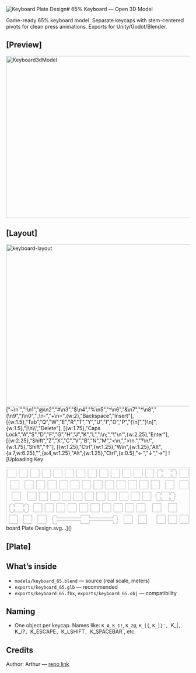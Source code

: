![Keyboard Plate  Design](https://github.com/user-attachments/assets/c67f0e29-79cf-44b2-ad65-415783cd18f9)# 65% Keyboard — Open 3D Model

Game-ready 65% keyboard model. Separate keycaps with stem-centered pivots for clean press animations. Exports for Unity/Godot/Blender.

## [Preview]
<img width="982" height="443" alt="Keyboard3dModel" src="https://github.com/user-attachments/assets/18e89485-afed-4e91-86c0-2fcaf80fa6ac" />

## [Layout]

<img width="982" height="443" alt="keyboard-layout" src="https://github.com/user-attachments/assets/47154641-94a7-43b1-8731-8832c95c13a8" />
["~\n`","!\n1","@\n2","#\n3","$\n4","%\n5","^\n6","&\n7","*\n8","(\n9",")\n0","_\n-","+\n=",{w:2},"Backspace","Insert"],
[{w:1.5},"Tab","Q","W","E","R","T","Y","U","I","O","P","{\n[","}\n]",{w:1.5},"|\n\\","Delete"],
[{w:1.75},"Caps Lock","A","S","D","F","G","H","J","K","L",":\n;","\"\n'",{w:2.25},"Enter"],
[{w:2.25},"Shift","Z","X","C","V","B","N","M","<\n,",">\n.","?\n/",{w:1.75},"Shift","↑"],
[{w:1.25},"Ctrl",{w:1.25},"Win",{w:1.25},"Alt",{a:7,w:6.25},"",{a:4,w:1.25},"Alt",{w:1.25},"Ctrl",{x:0.5},"←","↓","→"]
![Uploading Key<?xml version="1.0" encoding="UTF-8" standalone="no"?>
<!-- Generated by SVGo -->

<svg
   width="304.98999mm"
   height="95.43898mm"
   viewBox="0 0 304.98999 95.438981"
   version="1.1"
   id="svg134"
   sodipodi:docname="551377172aba46ae97d0b280b3c47ab9.svg"
   xmlns:inkscape="http://www.inkscape.org/namespaces/inkscape"
   xmlns:sodipodi="http://sodipodi.sourceforge.net/DTD/sodipodi-0.dtd"
   xmlns="http://www.w3.org/2000/svg"
   xmlns:svg="http://www.w3.org/2000/svg">
  <defs
     id="defs138" />
  <sodipodi:namedview
     id="namedview136"
     pagecolor="#ffffff"
     bordercolor="#666666"
     borderopacity="1.0"
     inkscape:pageshadow="2"
     inkscape:pageopacity="0.0"
     inkscape:pagecheckerboard="0"
     inkscape:document-units="mm" />
  <polygon
     points="5.001,5.001 309.802,5.001 309.802,100.251 5.001,100.251 "
     style="fill:none;stroke:#000000;stroke-width:0.05mm"
     id="polygon2"
     transform="translate(-4.9065118,-4.9065118)" />
  <polygon
     points="89.344,88.426 89.344,85.196 87.619,85.196 87.619,84.275 84.319,84.275 84.319,85.196 82.594,85.196 82.594,88.426 81.769,88.426 81.769,91.226 82.594,91.226 82.594,97.495 84.319,97.495 84.319,98.476 87.619,98.476 87.619,97.495 89.344,97.495 89.344,93.025 128.968,93.025 128.968,97.726 142.969,97.726 142.969,93.025 182.594,93.025 182.594,97.495 184.319,97.495 184.319,98.476 187.619,98.476 187.619,97.495 189.344,97.495 189.344,91.226 190.169,91.226 190.169,88.426 189.344,88.426 189.344,85.196 187.619,85.196 187.619,84.275 184.319,84.275 184.319,85.196 182.594,85.196 182.594,88.426 142.969,88.426 142.969,83.726 128.968,83.726 128.968,88.426 "
     style="fill:none;stroke:#000000;stroke-width:0.05mm"
     id="polygon4"
     transform="translate(-4.9065118,-4.9065118)" />
  <polygon
     points="23.907,97.726 23.907,83.726 9.907,83.726 9.907,97.726 "
     style="fill:none;stroke:#000000;stroke-width:0.05mm"
     id="polygon6"
     transform="translate(-4.9065118,-4.9065118)" />
  <polygon
     points="47.719,97.726 47.719,83.726 33.719,83.726 33.719,97.726 "
     style="fill:none;stroke:#000000;stroke-width:0.05mm"
     id="polygon8"
     transform="translate(-4.9065118,-4.9065118)" />
  <polygon
     points="71.532,97.726 71.532,83.726 57.532,83.726 57.532,97.726 "
     style="fill:none;stroke:#000000;stroke-width:0.05mm"
     id="polygon10"
     transform="translate(-4.9065118,-4.9065118)" />
  <polygon
     points="214.407,97.726 214.407,83.726 200.407,83.726 200.407,97.726 "
     style="fill:none;stroke:#000000;stroke-width:0.05mm"
     id="polygon12"
     transform="translate(-4.9065118,-4.9065118)" />
  <polygon
     points="238.219,97.726 238.219,83.726 224.219,83.726 224.219,97.726 "
     style="fill:none;stroke:#000000;stroke-width:0.05mm"
     id="polygon14"
     transform="translate(-4.9065118,-4.9065118)" />
  <polygon
     points="269.176,97.726 269.176,83.726 255.176,83.726 255.176,97.726 "
     style="fill:none;stroke:#000000;stroke-width:0.05mm"
     id="polygon16"
     transform="translate(-4.9065118,-4.9065118)" />
  <polygon
     points="288.226,97.726 288.226,83.726 274.226,83.726 274.226,97.726 "
     style="fill:none;stroke:#000000;stroke-width:0.05mm"
     id="polygon18"
     transform="translate(-4.9065118,-4.9065118)" />
  <polygon
     points="307.276,97.726 307.276,83.726 293.276,83.726 293.276,97.726 "
     style="fill:none;stroke:#000000;stroke-width:0.05mm"
     id="polygon20"
     transform="translate(-4.9065118,-4.9065118)" />
  <polygon
     points="17.907,69.376 17.907,66.146 16.182,66.146 16.182,65.225 12.882,65.225 12.882,66.146 11.157,66.146 11.157,69.376 10.332,69.376 10.332,72.176 11.157,72.176 11.157,78.446 12.882,78.446 12.882,79.426 16.182,79.426 16.182,78.446 17.907,78.446 17.907,73.976 19.432,73.976 19.432,78.676 33.432,78.676 33.432,73.976 34.957,73.976 34.957,78.446 36.682,78.446 36.682,79.426 39.982,79.426 39.982,78.446 41.707,78.446 41.707,72.176 42.532,72.176 42.532,69.376 41.707,69.376 41.707,66.146 39.982,66.146 39.982,65.225 36.682,65.225 36.682,66.146 34.957,66.146 34.957,69.376 33.432,69.376 33.432,64.676 19.432,64.676 19.432,69.376 "
     style="fill:none;stroke:#000000;stroke-width:0.05mm"
     id="polygon22"
     transform="translate(-4.9065118,-4.9065118)" />
  <polygon
     points="64.388,78.676 64.388,64.676 50.388,64.676 50.388,78.676 "
     style="fill:none;stroke:#000000;stroke-width:0.05mm"
     id="polygon24"
     transform="translate(-4.9065118,-4.9065118)" />
  <polygon
     points="83.438,78.676 83.438,64.676 69.438,64.676 69.438,78.676 "
     style="fill:none;stroke:#000000;stroke-width:0.05mm"
     id="polygon26"
     transform="translate(-4.9065118,-4.9065118)" />
  <polygon
     points="102.488,78.676 102.488,64.676 88.488,64.676 88.488,78.676 "
     style="fill:none;stroke:#000000;stroke-width:0.05mm"
     id="polygon28"
     transform="translate(-4.9065118,-4.9065118)" />
  <polygon
     points="121.538,78.676 121.538,64.676 107.538,64.676 107.538,78.676 "
     style="fill:none;stroke:#000000;stroke-width:0.05mm"
     id="polygon30"
     transform="translate(-4.9065118,-4.9065118)" />
  <polygon
     points="140.588,78.676 140.588,64.676 126.588,64.676 126.588,78.676 "
     style="fill:none;stroke:#000000;stroke-width:0.05mm"
     id="polygon32"
     transform="translate(-4.9065118,-4.9065118)" />
  <polygon
     points="159.638,78.676 159.638,64.676 145.638,64.676 145.638,78.676 "
     style="fill:none;stroke:#000000;stroke-width:0.05mm"
     id="polygon34"
     transform="translate(-4.9065118,-4.9065118)" />
  <polygon
     points="178.688,78.676 178.688,64.676 164.688,64.676 164.688,78.676 "
     style="fill:none;stroke:#000000;stroke-width:0.05mm"
     id="polygon36"
     transform="translate(-4.9065118,-4.9065118)" />
  <polygon
     points="197.738,78.676 197.738,64.676 183.738,64.676 183.738,78.676 "
     style="fill:none;stroke:#000000;stroke-width:0.05mm"
     id="polygon38"
     transform="translate(-4.9065118,-4.9065118)" />
  <polygon
     points="216.788,78.676 216.788,64.676 202.788,64.676 202.788,78.676 "
     style="fill:none;stroke:#000000;stroke-width:0.05mm"
     id="polygon40"
     transform="translate(-4.9065118,-4.9065118)" />
  <polygon
     points="235.838,78.676 235.838,64.676 221.838,64.676 221.838,78.676 "
     style="fill:none;stroke:#000000;stroke-width:0.05mm"
     id="polygon42"
     transform="translate(-4.9065118,-4.9065118)" />
  <polygon
     points="262.032,78.676 262.032,64.676 248.032,64.676 248.032,78.676 "
     style="fill:none;stroke:#000000;stroke-width:0.05mm"
     id="polygon44"
     transform="translate(-4.9065118,-4.9065118)" />
  <polygon
     points="288.226,78.676 288.226,64.676 274.226,64.676 274.226,78.676 "
     style="fill:none;stroke:#000000;stroke-width:0.05mm"
     id="polygon46"
     transform="translate(-4.9065118,-4.9065118)" />
  <polygon
     points="260.794,50.326 260.794,47.096 259.068,47.096 259.068,46.176 255.769,46.176 255.769,47.096 254.044,47.096 254.044,50.326 253.219,50.326 253.219,53.126 254.044,53.126 254.044,59.395 255.769,59.395 255.769,60.376 259.068,60.376 259.068,59.395 260.794,59.395 260.794,54.926 262.319,54.926 262.319,59.626 276.319,59.626 276.319,54.926 277.844,54.926 277.844,59.395 279.569,59.395 279.569,60.376 282.869,60.376 282.869,59.395 284.594,59.395 284.594,53.126 285.419,53.126 285.419,50.326 284.594,50.326 284.594,47.096 282.869,47.096 282.869,46.176 279.569,46.176 279.569,47.096 277.844,47.096 277.844,50.326 276.319,50.326 276.319,45.626 262.319,45.626 262.319,50.326 "
     style="fill:none;stroke:#000000;stroke-width:0.05mm"
     id="polygon48"
     transform="translate(-4.9065118,-4.9065118)" />
  <polygon
     points="28.669,59.626 28.669,45.626 14.669,45.626 14.669,59.626 "
     style="fill:none;stroke:#000000;stroke-width:0.05mm"
     id="polygon50"
     transform="translate(-4.9065118,-4.9065118)" />
  <polygon
     points="54.863,59.626 54.863,45.626 40.863,45.626 40.863,59.626 "
     style="fill:none;stroke:#000000;stroke-width:0.05mm"
     id="polygon52"
     transform="translate(-4.9065118,-4.9065118)" />
  <polygon
     points="73.913,59.626 73.913,45.626 59.913,45.626 59.913,59.626 "
     style="fill:none;stroke:#000000;stroke-width:0.05mm"
     id="polygon54"
     transform="translate(-4.9065118,-4.9065118)" />
  <polygon
     points="92.963,59.626 92.963,45.626 78.963,45.626 78.963,59.626 "
     style="fill:none;stroke:#000000;stroke-width:0.05mm"
     id="polygon56"
     transform="translate(-4.9065118,-4.9065118)" />
  <polygon
     points="112.013,59.626 112.013,45.626 98.013,45.626 98.013,59.626 "
     style="fill:none;stroke:#000000;stroke-width:0.05mm"
     id="polygon58"
     transform="translate(-4.9065118,-4.9065118)" />
  <polygon
     points="131.063,59.626 131.063,45.626 117.063,45.626 117.063,59.626 "
     style="fill:none;stroke:#000000;stroke-width:0.05mm"
     id="polygon60"
     transform="translate(-4.9065118,-4.9065118)" />
  <polygon
     points="150.113,59.626 150.113,45.626 136.113,45.626 136.113,59.626 "
     style="fill:none;stroke:#000000;stroke-width:0.05mm"
     id="polygon62"
     transform="translate(-4.9065118,-4.9065118)" />
  <polygon
     points="169.163,59.626 169.163,45.626 155.163,45.626 155.163,59.626 "
     style="fill:none;stroke:#000000;stroke-width:0.05mm"
     id="polygon64"
     transform="translate(-4.9065118,-4.9065118)" />
  <polygon
     points="188.213,59.626 188.213,45.626 174.213,45.626 174.213,59.626 "
     style="fill:none;stroke:#000000;stroke-width:0.05mm"
     id="polygon66"
     transform="translate(-4.9065118,-4.9065118)" />
  <polygon
     points="207.263,59.626 207.263,45.626 193.263,45.626 193.263,59.626 "
     style="fill:none;stroke:#000000;stroke-width:0.05mm"
     id="polygon68"
     transform="translate(-4.9065118,-4.9065118)" />
  <polygon
     points="226.313,59.626 226.313,45.626 212.313,45.626 212.313,59.626 "
     style="fill:none;stroke:#000000;stroke-width:0.05mm"
     id="polygon70"
     transform="translate(-4.9065118,-4.9065118)" />
  <polygon
     points="245.363,59.626 245.363,45.626 231.363,45.626 231.363,59.626 "
     style="fill:none;stroke:#000000;stroke-width:0.05mm"
     id="polygon72"
     transform="translate(-4.9065118,-4.9065118)" />
  <polygon
     points="26.288,40.576 26.288,26.576 12.288,26.576 12.288,40.576 "
     style="fill:none;stroke:#000000;stroke-width:0.05mm"
     id="polygon74"
     transform="translate(-4.9065118,-4.9065118)" />
  <polygon
     points="50.101,40.576 50.101,26.576 36.101,26.576 36.101,40.576 "
     style="fill:none;stroke:#000000;stroke-width:0.05mm"
     id="polygon76"
     transform="translate(-4.9065118,-4.9065118)" />
  <polygon
     points="69.151,40.576 69.151,26.576 55.151,26.576 55.151,40.576 "
     style="fill:none;stroke:#000000;stroke-width:0.05mm"
     id="polygon78"
     transform="translate(-4.9065118,-4.9065118)" />
  <polygon
     points="88.201,40.576 88.201,26.576 74.201,26.576 74.201,40.576 "
     style="fill:none;stroke:#000000;stroke-width:0.05mm"
     id="polygon80"
     transform="translate(-4.9065118,-4.9065118)" />
  <polygon
     points="107.251,40.576 107.251,26.576 93.251,26.576 93.251,40.576 "
     style="fill:none;stroke:#000000;stroke-width:0.05mm"
     id="polygon82"
     transform="translate(-4.9065118,-4.9065118)" />
  <polygon
     points="126.301,40.576 126.301,26.576 112.301,26.576 112.301,40.576 "
     style="fill:none;stroke:#000000;stroke-width:0.05mm"
     id="polygon84"
     transform="translate(-4.9065118,-4.9065118)" />
  <polygon
     points="145.351,40.576 145.351,26.576 131.351,26.576 131.351,40.576 "
     style="fill:none;stroke:#000000;stroke-width:0.05mm"
     id="polygon86"
     transform="translate(-4.9065118,-4.9065118)" />
  <polygon
     points="164.401,40.576 164.401,26.576 150.401,26.576 150.401,40.576 "
     style="fill:none;stroke:#000000;stroke-width:0.05mm"
     id="polygon88"
     transform="translate(-4.9065118,-4.9065118)" />
  <polygon
     points="183.451,40.576 183.451,26.576 169.451,26.576 169.451,40.576 "
     style="fill:none;stroke:#000000;stroke-width:0.05mm"
     id="polygon90"
     transform="translate(-4.9065118,-4.9065118)" />
  <polygon
     points="202.501,40.576 202.501,26.576 188.501,26.576 188.501,40.576 "
     style="fill:none;stroke:#000000;stroke-width:0.05mm"
     id="polygon92"
     transform="translate(-4.9065118,-4.9065118)" />
  <polygon
     points="221.551,40.576 221.551,26.576 207.551,26.576 207.551,40.576 "
     style="fill:none;stroke:#000000;stroke-width:0.05mm"
     id="polygon94"
     transform="translate(-4.9065118,-4.9065118)" />
  <polygon
     points="240.601,40.576 240.601,26.576 226.601,26.576 226.601,40.576 "
     style="fill:none;stroke:#000000;stroke-width:0.05mm"
     id="polygon96"
     transform="translate(-4.9065118,-4.9065118)" />
  <polygon
     points="259.65,40.576 259.65,26.576 245.651,26.576 245.651,40.576 "
     style="fill:none;stroke:#000000;stroke-width:0.05mm"
     id="polygon98"
     transform="translate(-4.9065118,-4.9065118)" />
  <polygon
     points="283.463,40.576 283.463,26.576 269.463,26.576 269.463,40.576 "
     style="fill:none;stroke:#000000;stroke-width:0.05mm"
     id="polygon100"
     transform="translate(-4.9065118,-4.9065118)" />
  <polygon
     points="307.276,40.576 307.276,26.576 293.276,26.576 293.276,40.576 "
     style="fill:none;stroke:#000000;stroke-width:0.05mm"
     id="polygon102"
     transform="translate(-4.9065118,-4.9065118)" />
  <polygon
     points="263.176,12.226 263.176,8.996 261.451,8.996 261.451,8.075 258.15,8.075 258.15,8.996 256.426,8.996 256.426,12.226 255.601,12.226 255.601,15.026 256.426,15.026 256.426,21.296 258.15,21.296 258.15,22.276 261.451,22.276 261.451,21.296 263.176,21.296 263.176,16.826 264.701,16.826 264.701,21.526 278.701,21.526 278.701,16.826 280.226,16.826 280.226,21.296 281.951,21.296 281.951,22.276 285.251,22.276 285.251,21.296 286.976,21.296 286.976,15.026 287.801,15.026 287.801,12.226 286.976,12.226 286.976,8.996 285.251,8.996 285.251,8.075 281.951,8.075 281.951,8.996 280.226,8.996 280.226,12.226 278.701,12.226 278.701,7.526 264.701,7.526 264.701,12.226 "
     style="fill:none;stroke:#000000;stroke-width:0.05mm"
     id="polygon104"
     transform="translate(-4.9065118,-4.9065118)" />
  <polygon
     points="21.526,21.526 21.526,7.526 7.526,7.526 7.526,21.526 "
     style="fill:none;stroke:#000000;stroke-width:0.05mm"
     id="polygon106"
     transform="translate(-4.9065118,-4.9065118)" />
  <polygon
     points="40.576,21.526 40.576,7.526 26.576,7.526 26.576,21.526 "
     style="fill:none;stroke:#000000;stroke-width:0.05mm"
     id="polygon108"
     transform="translate(-4.9065118,-4.9065118)" />
  <polygon
     points="59.626,21.526 59.626,7.526 45.626,7.526 45.626,21.526 "
     style="fill:none;stroke:#000000;stroke-width:0.05mm"
     id="polygon110"
     transform="translate(-4.9065118,-4.9065118)" />
  <polygon
     points="78.676,21.526 78.676,7.526 64.676,7.526 64.676,21.526 "
     style="fill:none;stroke:#000000;stroke-width:0.05mm"
     id="polygon112"
     transform="translate(-4.9065118,-4.9065118)" />
  <polygon
     points="97.726,21.526 97.726,7.526 83.726,7.526 83.726,21.526 "
     style="fill:none;stroke:#000000;stroke-width:0.05mm"
     id="polygon114"
     transform="translate(-4.9065118,-4.9065118)" />
  <polygon
     points="116.775,21.526 116.775,7.526 102.775,7.526 102.775,21.526 "
     style="fill:none;stroke:#000000;stroke-width:0.05mm"
     id="polygon116"
     transform="translate(-4.9065118,-4.9065118)" />
  <polygon
     points="135.826,21.526 135.826,7.526 121.825,7.526 121.825,21.526 "
     style="fill:none;stroke:#000000;stroke-width:0.05mm"
     id="polygon118"
     transform="translate(-4.9065118,-4.9065118)" />
  <polygon
     points="154.876,21.526 154.876,7.526 140.876,7.526 140.876,21.526 "
     style="fill:none;stroke:#000000;stroke-width:0.05mm"
     id="polygon120"
     transform="translate(-4.9065118,-4.9065118)" />
  <polygon
     points="173.926,21.526 173.926,7.526 159.926,7.526 159.926,21.526 "
     style="fill:none;stroke:#000000;stroke-width:0.05mm"
     id="polygon122"
     transform="translate(-4.9065118,-4.9065118)" />
  <polygon
     points="192.976,21.526 192.976,7.526 178.976,7.526 178.976,21.526 "
     style="fill:none;stroke:#000000;stroke-width:0.05mm"
     id="polygon124"
     transform="translate(-4.9065118,-4.9065118)" />
  <polygon
     points="212.026,21.526 212.026,7.526 198.026,7.526 198.026,21.526 "
     style="fill:none;stroke:#000000;stroke-width:0.05mm"
     id="polygon126"
     transform="translate(-4.9065118,-4.9065118)" />
  <polygon
     points="231.076,21.526 231.076,7.526 217.076,7.526 217.076,21.526 "
     style="fill:none;stroke:#000000;stroke-width:0.05mm"
     id="polygon128"
     transform="translate(-4.9065118,-4.9065118)" />
  <polygon
     points="250.126,21.526 250.126,7.526 236.126,7.526 236.126,21.526 "
     style="fill:none;stroke:#000000;stroke-width:0.05mm"
     id="polygon130"
     transform="translate(-4.9065118,-4.9065118)" />
  <polygon
     points="307.276,21.526 307.276,7.526 293.276,7.526 293.276,21.526 "
     style="fill:none;stroke:#000000;stroke-width:0.05mm"
     id="polygon132"
     transform="translate(-4.9065118,-4.9065118)" />
</svg>
board Plate  Design.svg…]()

## [Plate]
## What’s inside
- `models/keyboard_65.blend` — source (real scale, meters)
- `exports/keyboard_65.glb` — recommended
- `exports/keyboard_65.fbx`, `exports/keyboard_65.obj` — compatibility

## Naming
- One object per keycap. Names like: `K_A`, `K_1!`, `K_2@`, `K_[{`, `K_]}', `K_\|`, `K_/?`, `K_ESCAPE`, `K_LSHIFT`, `K_SPACEBAR`, etc.

## Credits
Author: Arthur — [repo link](https://github.com/arthursaruj)
